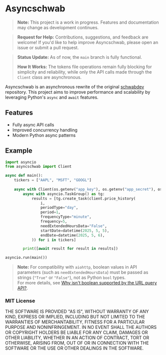 # Asyncschwab
> **Note:** This project is a work in progress. Features and documentation may change as development continues.

> **Request for Help:** Contributions, suggestions, and feedback are welcome! If you'd like to help improve Asyncschwab, please open an issue or submit a pull request.

> **Status Update:** As of now, the `main` branch is fully functional.
>
> **How It Works:** The tokens file operations remain fully blocking for simplicity and reliability, while only the API calls made through the `Client` class are asynchronous.

Asyncschwab is an asynchronous rewrite of the original [schwabdev](https://github.com/tylerebowers/Schwabdev) repository. This project aims to improve performance and scalability by leveraging Python's `async` and `await` features.

## Features

- Fully async API calls
- Improved concurrency handling
- Modern Python async patterns

## Example

```python
import asyncio
from asyncschwab import Client

async def main():
    tickers = ["AAPL", "MSFT", "GOOGL"]
    
    async with Client(os.getenv("app_key"), os.getenv("app_secret"), os.getenv("callback_url")) as client:
        async with asyncio.TaskGroup() as tg:
            results = [tg.create_task(client.price_history(
                i,
                periodType="day",
                period=1,
                frequencyType="minute",
                frequency=5,
                needExtendedHoursData="False",
                startDate=datetime(2025, 5, 5),
                endDate=datetime(2025, 5, 6),
            )) for i in tickers]

        print([await result for result in results])

asyncio.run(main())
```

> **Note:** For compatibility with `aiohttp`, boolean values in API parameters (such as `needExtendedHoursData`) must be passed as strings (`"True"` or `"False"`), not as Python `bool` types.  
> For more details, see [Why isn't boolean supported by the URL query API?](https://github.com/aio-libs/yarl#why-isnt-boolean-supported-by-the-url-query-api).

### MIT License

THE SOFTWARE IS PROVIDED "AS IS", WITHOUT WARRANTY OF ANY KIND, EXPRESS OR
IMPLIED, INCLUDING BUT NOT LIMITED TO THE WARRANTIES OF MERCHANTABILITY,
FITNESS FOR A PARTICULAR PURPOSE AND NONINFRINGEMENT. IN NO EVENT SHALL THE
AUTHORS OR COPYRIGHT HOLDERS BE LIABLE FOR ANY CLAIM, DAMAGES OR OTHER
LIABILITY, WHETHER IN AN ACTION OF CONTRACT, TORT OR OTHERWISE, ARISING FROM,
OUT OF OR IN CONNECTION WITH THE SOFTWARE OR THE USE OR OTHER DEALINGS IN THE
SOFTWARE.